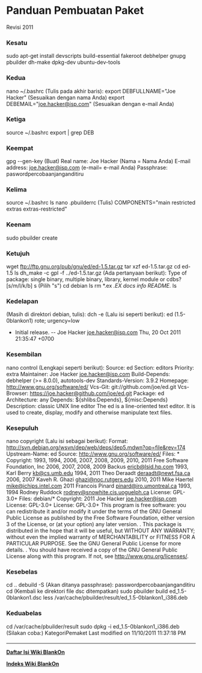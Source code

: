# Panduan Pembuatan Paket
Revisi 2011
### Kesatu
sudo apt-get install devscripts build-essential fakeroot debhelper gnupg
pbuilder dh-make dpkg-dev ubuntu-dev-tools
### Kedua
nano ~/.bashrc
(Tulis pada akhir baris):
export DEBFULLNAME="Joe Hacker" (Sesuaikan dengan nama Anda)
export DEBEMAIL="joe.hacker@isp.com" (Sesuaikan dengan e-mail Anda)
### Ketiga
source ~/.bashrc
export | grep DEB
### Keempat
gpg --gen-key
(Buat)
Real name: Joe Hacker (Nama = Nama Anda)
E-mail address: joe.hacker@isp.com (e-mail= e-mail Anda)
Passphrase: paswordpercobaanjanganditiru
### Kelima
source ~/.bashrc
ls
nano .pbuilderrc
(Tulis)
COMPONENTS="main restricted extras extras-restricted"
### Keenam
sudo pbuilder create
### Ketujuh
wget ftp://ftp.gnu.org/pub/gnu/ed/ed-1.5.tar.gz
tar xzf ed-1.5.tar.gz
cd ed-1.5
ls
dh_make -c gpl -f ../ed-1.5.tar.gz
(Ada pertanyaan berikut):
Type of package: single binary, multiple binary, library, kernel module or
cdbs?
[s/m/l/k/b] s
(Pilih "s")
cd debian
ls
rm *.ex *.EX docs info README.*
ls
### Kedelapan
(Masih di direktori debian, tulis):
dch -e
(Lalu isi seperti berikut):
ed (1.5-0blankon1) rote; urgency=low
 * Initial release.
-- Joe Hacker <joe.hacker@isp.com>  Thu, 20 Oct 2011 21:35:47 +0700
### Kesembilan
nano control
(Lengkapi seperti berikut):
Source: ed
Section: editors
Priority: extra
Maintainer: Joe Hacker <joe.hacker@isp.com>
Build-Depends: debhelper (>= 8.0.0), autotools-dev
Standards-Version: 3.9.2
Homepage: http://www.gnu.org/software/ed/
Vcs-Git: git://github.com/joe/ed.git
Vcs-Browser: https://joe.hacker@github.com/joe/ed.git
Package: ed
Architecture: any
Depends: ${shlibs:Depends}, ${misc:Depends}
Description: classic UNIX line editor
 The ed is a line-oriented text editor.  It is used to
 create, display, modify and otherwise manipulate text
 files.
### Kesepuluh
nano copyright
(Lalu isi sebagai berikut):
Format: http://svn.debian.org/wsvn/dep/web/deps/dep5.mdwn?op=file&rev=174
Upstream-Name: ed
Source: http://www.gnu.org/software/ed/
Files: *
Copyright: 1993, 1994, 2006, 2007, 2008, 2009, 2010, 2011 Free Software
Foundation, Inc
 2006, 2007, 2008, 2009 Backus <ericb@lsid.hp.com>
 1993, Karl Berry <kb@cs.umb.edu>
 1994, 2011 Theo Deraadt <deraadt@newt.fsa.ca>
 2006, 2007 Kaveh R. Ghazi <ghazi@noc.rutgers.edu>
 2010, 2011 Mike Haertel <mike@ichips.intel.com>
 2011 Francois Pinard <pinard@iro.umontreal.ca>
 1993, 1994  Rodney Ruddock <rodney@snowhite.cis.uoguelph.ca>
License: GPL-3.0+
Files: debian/*
Copyright: 2011 Joe Hacker <joe.hacker@isp.com>
License: GPL-3.0+
License: GPL-3.0+
 This program is free software: you can redistribute it and/or modify
 it under the terms of the GNU General Public License as published by
 the Free Software Foundation, either version 3 of the License, or
 (at your option) any later version.
 .
 This package is distributed in the hope that it will be useful,
 but WITHOUT ANY WARRANTY; without even the implied warranty of
 MERCHANTABILITY or FITNESS FOR A PARTICULAR PURPOSE.  See the
 GNU General Public License for more details.
 .
 You should have received a copy of the GNU General Public License
 along with this program. If not, see <http://www.gnu.org/licenses/>.
### Kesebelas
cd ..
debuild -S
(Akan ditanya passphrase): passwordpercobaanjanganditiru
cd
(Kembali ke direktori file dsc ditempatkan)
sudo pbuilder build ed_1.5-0blankon1.dsc
less /var/cache/pbuilder/result/ed_1.5-0blankon1_i386.deb
### Keduabelas
cd /var/cache/pbuilder/result
sudo dpkg -i ed_1.5-0blankon1_i386.deb
(Silakan coba:)
KategoriPemaket
Last modified on 11/10/2011 11:37:18 PM
#### 
    
 
 
 
 
 
---
[**Daftar Isi Wiki BlankOn**](/DaftarIsi/README.md)
 
[**Indeks Wiki BlankOn**](/Indeks.md)
